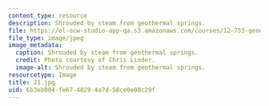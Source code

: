 ```yaml
---
content_type: resource
description: Shrouded by steam from geothermal springs.
file: https://ol-ocw-studio-app-qa.s3.amazonaws.com/courses/12-753-geodynamics-seminar-spring-2006/6b3eb004fe6748294a7d58ce0e00c29f_21.jpg
file_type: image/jpeg
image_metadata:
  caption: Shrouded by steam from geothermal springs.
  credit: Photo courtesy of Chris Linder.
  image-alt: Shrouded by steam from geothermal springs.
resourcetype: Image
title: 21.jpg
uid: 6b3eb004-fe67-4829-4a7d-58ce0e00c29f
---
```

